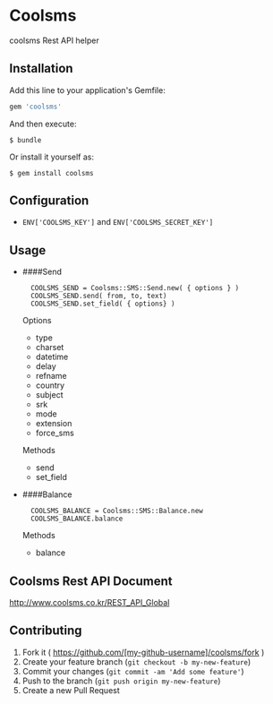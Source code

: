 # Coolsms

coolsms Rest API helper

## Installation

Add this line to your application's Gemfile:

```ruby
gem 'coolsms'
```

And then execute:

    $ bundle

Or install it yourself as:

    $ gem install coolsms

## Configuration

- `ENV['COOLSMS_KEY']` and `ENV['COOLSMS_SECRET_KEY']`

## Usage 

- ####Send

        COOLSMS_SEND = Coolsms::SMS::Send.new( { options } )
        COOLSMS_SEND.send( from, to, text)
        COOLSMS_SEND.set_field( { options} )
    Options
    - type
    - charset
    - datetime
    - delay
    - refname
    - country
    - subject
    - srk
    - mode
    - extension
    - force_sms

    Methods
    - send
    - set_field
    
- ####Balance

        COOLSMS_BALANCE = Coolsms::SMS::Balance.new
        COOLSMS_BALANCE.balance
    
    Methods
    - balance
        
## Coolsms Rest API Document

http://www.coolsms.co.kr/REST_API_Global

## Contributing

1. Fork it ( https://github.com/[my-github-username]/coolsms/fork )
2. Create your feature branch (`git checkout -b my-new-feature`)
3. Commit your changes (`git commit -am 'Add some feature'`)
4. Push to the branch (`git push origin my-new-feature`)
5. Create a new Pull Request
